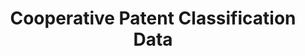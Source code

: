 ---
bigquery: https://console.cloud.google.com/bigquery?p=patents-public-data&d=cpc&page=dataset
citation: '“Cooperative Patent Classification” by the EPO and USPTO, for public use. '
contributors: EPO, USPTO
cost: None
description: Cooperative Patent Classification Data contains the scheme and definitions
  of the Cooperative Patent Classification system for classifying patent documents.
  The CPC is the result of a partnership between the EPO and the USPTO in their joint
  effort to develop a common, internationally compatible classification system for
  technical documents, in particular patent publications, which will be used by both
  offices in the patent granting process
documentation: https://www.cooperativepatentclassification.org/cpcSchemeAndDefinitions
last_edit: 04/10/2022, 08:27:16
location: https://www.cooperativepatentclassification.org/index
maintained_by: USPTO, EPO
schema_fields:
- definition
- ipcConcordant
- breakdown_code
- residual_references
- application_references
- child_groups
- titleFull
- glossary
- dateRevised
- notAllocatable
- parents
- level
- title_full
- symbol
- additional_only
- synonyms
- sizeCache
- children
- applicationReferences
- not_allocatable
- date_revised
- ipc_concordant
- titlePart
- breakdownCode
- informative_references
- status
- childGroups
- title_part
- residualReferences
- limiting_references
- limitingReferences
- informativeReferences
shortname: cooperative_patent_classification
tags:
- patents
- science
title: Cooperative Patent Classification Data
uuid: 984374a7-16e9-4b35-9445-458daceb01bf
---